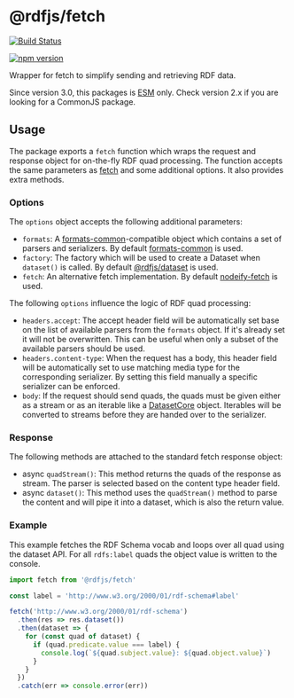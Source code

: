 # @rdfjs/fetch

[![Build Status](https://travis-ci.org/rdfjs-base/fetch.svg?branch=master)](https://travis-ci.org/rdfjs-base/fetch)

[![npm version](https://img.shields.io/npm/v/@rdfjs/fetch.svg)](https://www.npmjs.com/package/@rdfjs/fetch)

Wrapper for fetch to simplify sending and retrieving RDF data.

Since version 3.0, this packages is [ESM](https://nodejs.org/api/esm.html) only.
Check version 2.x if you are looking for a CommonJS package.

## Usage

The package exports a `fetch` function which wraps the request and response object for on-the-fly RDF quad processing.
The function accepts the same parameters as [fetch](https://fetch.spec.whatwg.org/) and some additional options.
It also provides extra methods.

### Options

The `options` object accepts the following additional parameters:

- `formats`: A [formats-common](https://github.com/rdfjs-base/formats-common)-compatible object which contains a set of parsers and serializers.
  By default [formats-common](https://github.com/rdfjs-base/formats-common) is used.
- `factory`: The factory which will be used to create a Dataset when `dataset()` is called.
  By default [@rdfjs/dataset](https://github.com/rdfjs-base/dataset) is used.
- `fetch`: An alternative fetch implementation.
  By default [nodeify-fetch](https://github.com/bergos/nodeify-fetch) is used.

The following `options` influence the logic of RDF quad processing: 

- `headers.accept`: The accept header field will be automatically set base on the list of available parsers from the `formats` object.
  If it's already set it will not be overwritten.
  This can be useful when only a subset of the available parsers should be used. 
- `headers.content-type`: When the request has a body, this header field will be automatically set to use matching media type for the corresponding serializer.
  By setting this field manually a specific serializer can be enforced.
- `body`: If the request should send quads, the quads must be given either as a stream or as an iterable like a [DatasetCore](https://rdf.js.org/dataset-spec/#datasetcore-interface) object.
  Iterables will be converted to streams before they are handed over to the serializer.

### Response

The following methods are attached to the standard fetch response object:

- async `quadStream()`: This method returns the quads of the response as stream.
  The parser is selected based on the content type header field.
- async `dataset()`: This method uses the `quadStream()` method to parse the content and will pipe it into a dataset, which is also the return value.

### Example

This example fetches the RDF Schema vocab and loops over all quad using the dataset API.
For all `rdfs:label` quads the object value is written to the console.

```javascript
import fetch from '@rdfjs/fetch'

const label = 'http://www.w3.org/2000/01/rdf-schema#label'

fetch('http://www.w3.org/2000/01/rdf-schema')
  .then(res => res.dataset())
  .then(dataset => {
    for (const quad of dataset) {
      if (quad.predicate.value === label) {
        console.log(`${quad.subject.value}: ${quad.object.value}`)
      }
    }
  })
  .catch(err => console.error(err))
```
